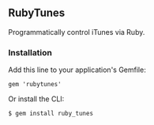 ## RubyTunes

Programmatically control iTunes via Ruby.

### Installation

Add this line to your application's Gemfile:

    gem 'rubytunes'

Or install the CLI:

    $ gem install ruby_tunes
